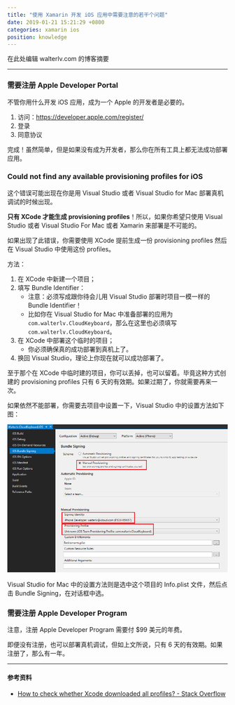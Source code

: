 ```yaml
---
title: "使用 Xamarin 开发 iOS 应用中需要注意的若干个问题"
date: 2019-01-21 15:21:29 +0800
categories: xamarin ios
position: knowledge
---
```


在此处编辑 walterlv.com 的博客摘要

---

<div id="toc"></div>

### 需要注册 Apple Developer Portal

不管你用什么开发 iOS 应用，成为一个 Apple 的开发者是必要的。

1. 访问：<https://developer.apple.com/register/>
1. 登录
1. 同意协议

完成！虽然简单，但是如果没有成为开发者，那么你在所有工具上都无法成功部署应用。

### Could not find any available provisioning profiles for iOS

这个错误可能出现在你是用 Visual Studio 或者 Visual Studio for Mac 部署真机调试的时候出现。

**只有 XCode 才能生成 provisioning profiles**！所以，如果你希望只使用 Visual Studio 或者 Visual Studio For Mac 或者 Xamarin 来部署是不可能的。

如果出现了此错误，你需要使用 XCode 提前生成一份 provisioning profiles 然后在 Visual Studio 中使用这份 profiles。

方法：

1. 在 XCode 中新建一个项目；
1. 填写 Bundle Identifier：
    - 注意：必须写成跟你待会儿用 Visual Studio 部署时项目一模一样的 Bundle Identifier！
    - 比如你在 Visual Studio for Mac 中准备部署的应用为 `com.walterlv.CloudKeyboard`，那么在这里也必须填写 `com.walterlv.CloudKeyboard`。
1. 在 XCode 中部署这个临时的项目；
    - 你必须确保真的成功部署到真机上了。
1. 换回 Visual Studio，理论上你现在就可以成功部署了。

至于那个在 XCode 中临时建的项目，你可以丢掉，也可以留着。毕竟这种方式创建的 provisioning profiles 只有 6 天的有效期。如果过期了，你就需要再来一次。

如果依然不能部署，你需要去项目中设置一下，Visual Studio 中的设置方法如下图：

![设置 Provisioning](/static/posts/2019-01-21-15-19-55.png)

Visual Studio for Mac 中的设置方法则是选中这个项目的 Info.plist 文件，然后点击 Bundle Signing，在对话框中选。

### 需要注册 Apple Developer Program

注意，注册 Apple Developer Program 需要付 $99 美元的年费。

即便没有注册，也可以部署真机调试，但如上文所说，只有 6 天的有效期。如果注册了，那么有一年。

---

#### 参考资料

- [How to check whether Xcode downloaded all profiles? - Stack Overflow](https://stackoverflow.com/questions/44321291/how-to-check-whether-xcode-downloaded-all-profiles)
